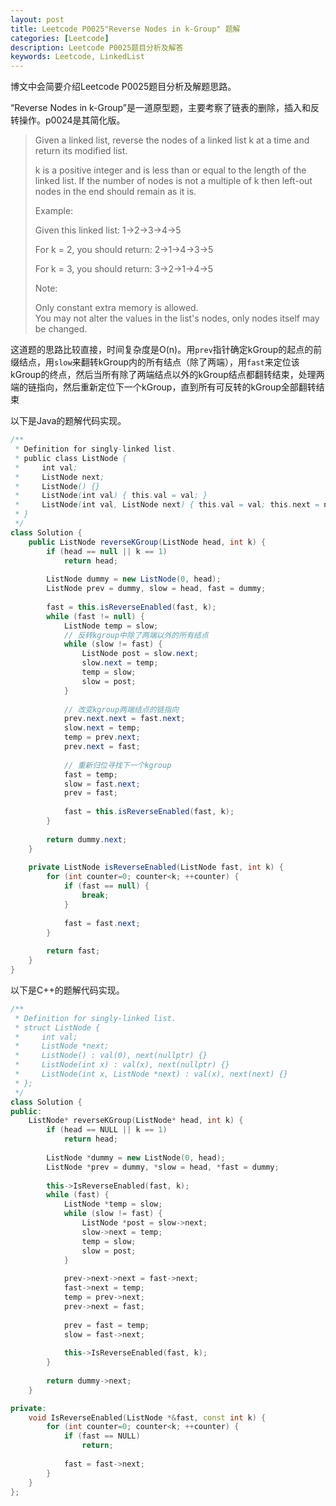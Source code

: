 ```yaml
---
layout: post
title: Leetcode P0025"Reverse Nodes in k-Group" 题解
categories: [Leetcode]
description: Leetcode P0025题目分析及解答
keywords: Leetcode, LinkedList
---
```


博文中会简要介绍Leetcode P0025题目分析及解题思路。  

“Reverse Nodes in k-Group”是一道原型题，主要考察了链表的删除，插入和反转操作。p0024是其简化版。

> Given a linked list, reverse the nodes of a linked list k at a time and return its modified list.
> 
> k is a positive integer and is less than or equal to the length of the linked list. If the number of nodes is not a multiple of k then left-out nodes in the end should remain as it is.
> 
> Example:
> 
> Given this linked list: 1->2->3->4->5
> 
> For k = 2, you should return: 2->1->4->3->5
> 
> For k = 3, you should return: 3->2->1->4->5
> 
> Note:
> 
> Only constant extra memory is allowed.  
> You may not alter the values in the list's nodes, only nodes itself may be changed.

这道题的思路比较直接，时间复杂度是O(n)。用`prev`指针确定kGroup的起点的前缀结点，用`slow`来翻转kGroup内的所有结点（除了两端），用`fast`来定位该kGroup的终点，然后当所有除了两端结点以外的kGroup结点都翻转结束，处理两端的链指向，然后重新定位下一个kGroup，直到所有可反转的kGroup全部翻转结束

以下是Java的题解代码实现。
```java
/**
 * Definition for singly-linked list.
 * public class ListNode {
 *     int val;
 *     ListNode next;
 *     ListNode() {}
 *     ListNode(int val) { this.val = val; }
 *     ListNode(int val, ListNode next) { this.val = val; this.next = next; }
 * }
 */
class Solution {
    public ListNode reverseKGroup(ListNode head, int k) {
        if (head == null || k == 1)
            return head;
        
        ListNode dummy = new ListNode(0, head);
        ListNode prev = dummy, slow = head, fast = dummy;
        
        fast = this.isReverseEnabled(fast, k);
        while (fast != null) {
            ListNode temp = slow;
            // 反转kgroup中除了两端以外的所有结点
            while (slow != fast) {
                ListNode post = slow.next;
                slow.next = temp;
                temp = slow;
                slow = post;
            }
            
            // 改变kgroup两端结点的链指向
            prev.next.next = fast.next;
            slow.next = temp; 
            temp = prev.next;
            prev.next = fast;
            
            // 重新归位寻找下一个kgroup
            fast = temp;
            slow = fast.next;
            prev = fast;
            
            fast = this.isReverseEnabled(fast, k);
        }
        
        return dummy.next;
    }
    
    private ListNode isReverseEnabled(ListNode fast, int k) {
        for (int counter=0; counter<k; ++counter) {
            if (fast == null) {
                break;
            }
            
            fast = fast.next;
        }
        
        return fast;
    }
}
```

以下是C++的题解代码实现。
```cpp
/**
 * Definition for singly-linked list.
 * struct ListNode {
 *     int val;
 *     ListNode *next;
 *     ListNode() : val(0), next(nullptr) {}
 *     ListNode(int x) : val(x), next(nullptr) {}
 *     ListNode(int x, ListNode *next) : val(x), next(next) {}
 * };
 */
class Solution {
public:
    ListNode* reverseKGroup(ListNode* head, int k) {
        if (head == NULL || k == 1)
            return head;
        
        ListNode *dummy = new ListNode(0, head);
        ListNode *prev = dummy, *slow = head, *fast = dummy;
        
        this->IsReverseEnabled(fast, k);
        while (fast) {
            ListNode *temp = slow;
            while (slow != fast) {
                ListNode *post = slow->next;
                slow->next = temp;
                temp = slow;
                slow = post;
            }
            
            prev->next->next = fast->next;
            fast->next = temp;
            temp = prev->next;
            prev->next = fast;
            
            prev = fast = temp;
            slow = fast->next;
            
            this->IsReverseEnabled(fast, k);
        }
        
        return dummy->next;
    }

private:
    void IsReverseEnabled(ListNode *&fast, const int k) {
        for (int counter=0; counter<k; ++counter) {
            if (fast == NULL)
                return;
            
            fast = fast->next;
        }
    }
};
```